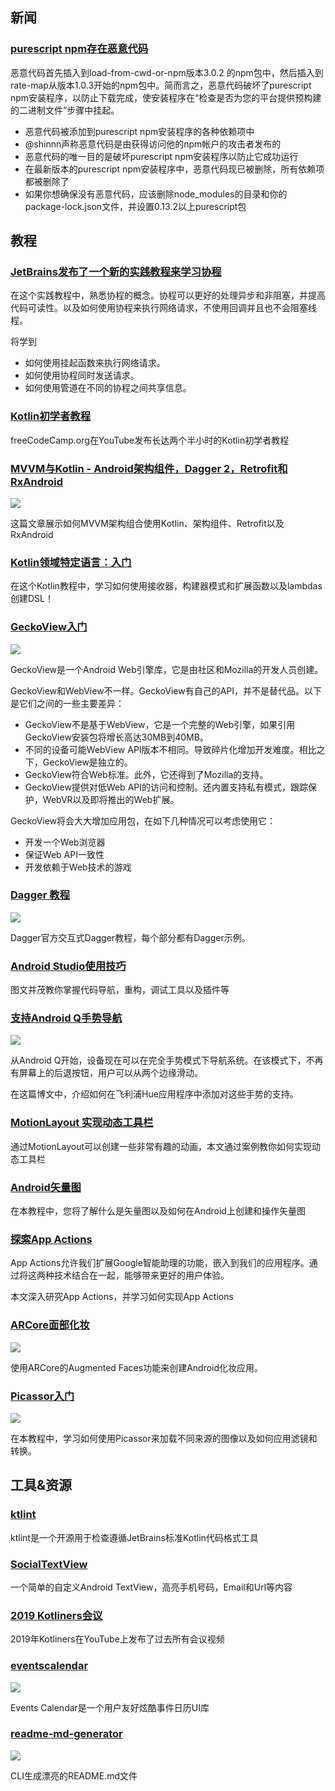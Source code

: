 ## 新闻

### [purescript npm存在恶意代码](https://harry.garrood.me/blog/malicious-code-in-purescript-npm-installer/ "purescript npm存在恶意代码")

恶意代码首先插入到load-from-cwd-or-npm版本3.0.2 的npm包中，然后插入到rate-map从版本1.0.3开始的npm包中。简而言之，恶意代码破坏了purescript npm安装程序，以防止下载完成，使安装程序在“检查是否为您的平台提供预构建的二进制文件”步骤中挂起。

- 恶意代码被添加到purescript npm安装程序的各种依赖项中
- @shinnn声称恶意代码是由获得访问他的npm帐户的攻击者发布的
- 恶意代码的唯一目的是破坏purescript npm安装程序以防止它成功运行
- 在最新版本的purescript npm安装程序中，恶意代码现已被删除，所有依赖项都被删除了
- 如果你想确保没有恶意代码，应该删除node_modules的目录和你的 package-lock.json文件，并设置0.13.2以上purescript包

## 教程

### [JetBrains发布了一个新的实践教程来学习协程](https://play.kotlinlang.org/hands-on/Introduction%20to%20Coroutines%20and%20Channels/01_Introduction "JetBrains发布了一个新的实践教程来学习协程")

在这个实践教程中，熟悉协程的概念。协程可以更好的处理异步和非阻塞，并提高代码可读性。以及如何使用协程来执行网络请求，不使用回调并且也不会阻塞线程。

将学到

- 如何使用挂起函数来执行网络请求。
- 如何使用协程同时发送请求。
- 如何使用管道在不同的协程之间共享信息。

### [Kotlin初学者教程](https://www.youtube.com/watch?v=F9UC9DY-vIU&feature=youtu.be "Kotlin初学者教程")

freeCodeCamp.org在YouTube发布长达两个半小时的Kotlin初学者教程

### [MVVM与Kotlin  -  Android架构组件，Dagger 2，Retrofit和RxAndroid](https://proandroiddev.com/mvvm-with-kotlin-android-architecture-components-dagger-2-retrofit-and-rxandroid-1a4ebb38c699 "MVVM与Kotlin  -  Android架构组件，Dagger 2，Retrofit和RxAndroid")

<img src="https://miro.medium.com/max/2500/1*SPuMvcXi1awXJBMtzvEzog.jpeg">

这篇文章展示如何MVVM架构组合使用Kotlin、架构组件、Retrofit以及RxAndroid

### [Kotlin领域特定语言：入门](https://www.raywenderlich.com/2780058-domain-specific-languages-in-kotlin-getting-started "Kotlin领域特定语言：入门")

在这个Kotlin教程中，学习如何使用接收器，构建器模式和扩展函数以及lambdas创建DSL！

### [GeckoView入门](https://www.raywenderlich.com/1381698-android-tutorial-for-geckoview-getting-started "GeckoView入门")

<img src="https://koenig-media.raywenderlich.com/uploads/2019/02/awesomebrowser.gif"/>

GeckoView是一个Android Web引擎库，它是由社区和Mozilla的开发人员创建。

GeckoView和WebView不一样。GeckoView有自己的API，并不是替代品。以下是它们之间的一些主要差异：

- GeckoView不是基于WebView，它是一个完整的Web引擎，如果引用GeckoView安装包将增长高达30MB到40MB。
- 不同的设备可能WebView API版本不相同。导致碎片化增加开发难度。相比之下，GeckoView是独立的。
- GeckoView符合Web标准。此外，它还得到了Mozilla的支持。
- GeckoView提供对低Web API的访问和控制。还内置支持私有模式，跟踪保护，WebVR以及即将推出的Web扩展。

GeckoView将会大大增加应用包，在如下几种情况可以考虑使用它：

- 开发一个Web浏览器
- 保证Web API一致性
- 开发依赖于Web技术的游戏

### [Dagger 教程](https://dagger.dev/tutorial/ "Dagger 教程")

<img src="https://miro.medium.com/max/875/1*-5F_pHkHu1Gzl1gnxlAWYw.jpeg"/>

Dagger官方交互式Dagger教程，每个部分都有Dagger示例。

### [Android Studio使用技巧](https://www.raywenderlich.com/2807578-android-studio-tips-and-tricks "Android Studio使用技巧")

图文并茂教你掌握代码导航，重构，调试工具以及插件等

### [支持Android Q手势导航](https://jeroenmols.com/blog/2019/07/17/androidqgestures/ "支持Android Q手势导航")

<img src="https://jeroenmols.com/img/blog/androidqgestures/androidqgestures.png"/>

从Android Q开始，设备现在可以在完全手势模式下导航系统。在该模式下，不再有屏幕上的后退按钮，用户可以从两个边缘滑动。

在这篇博文中，介绍如何在飞利浦Hue应用程序中添加对这些手势的支持。

### [MotionLayout 实现动态工具栏](https://blog.stylingandroid.com/motionlayout-dynamic-toolbar/ "MotionLayout 实现动态工具栏")

通过MotionLayout可以创建一些非常有趣的动画，本文通过案例教你如何实现动态工具栏

### [Android矢量图](https://www.raywenderlich.com/3988300-vector-graphics-on-android "Android矢量图")

在本教程中，您将了解什么是矢量图以及如何在Android上创建和操作矢量图

### [探索App Actions](https://joebirch.co/2019/07/16/exploring-app-actions-on-android-what-are-app-actions/ "探索App Actions")

App Actions允许我们扩展Google智能助理的功能，嵌入到我们的应用程序。通过将这两种技术结合在一起，能够带来更好的用户体验。

本文深入研究App Actions，并学习如何实现App Actions

### [ARCore面部化妆](https://medium.com/@KristiSimakova/try-on-makeup-with-augmented-faces-d2ade1906f90 "ARCore面部化妆")

<img src="https://miro.medium.com/max/875/0*T6IlqTwpukY6RrIZ"/>

使用ARCore的Augmented Faces功能来创建Android化妆应用。

### [Picassor入门](https://www.raywenderlich.com/3658341-picasso-tutorial-for-android-getting-started "Picassor入门")

<img src="https://koenig-media.raywenderlich.com/uploads/2019/06/Picasso-feature.png"/>

在本教程中，学习如何使用Picassor来加载不同来源的图像以及如何应用滤镜和转换。

## 工具&资源

### [ktlint](https://github.com/pinterest/ktlint "ktlint")

ktlint是一个开源用于检查遵循JetBrains标准Kotlin代码格式工具

### [SocialTextView](https://github.com/hasankucuk/SocialTextView "SocialTextView")

一个简单的自定义Android TextView，高亮手机号码，Email和Url等内容

### [2019 Kotliners会议](https://www.youtube.com/playlist?list=PLnYRVL0Cw1FSUJ-WdhV2Ija9kA9q0qP3e "2019 Kotliners会议")

2019年Kotliners在YouTube上发布了过去所有会议视频

### [eventscalendar](https://github.com/tizisdeepan/eventscalendar "eventscalendar")

<img src="https://github.com/tizisdeepan/eventscalendar/raw/master/screenshots/ss2.png"/>

Events Calendar是一个用户友好炫酷事件日历UI库

### [readme-md-generator](https://github.com/kefranabg/readme-md-generator "readme-md-generator")

<img src="https://user-images.githubusercontent.com/9840435/60266090-9cf9e180-98e7-11e9-9cac-3afeec349bbc.jpg"/>

CLI生成漂亮的README.md文件
